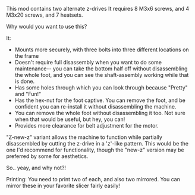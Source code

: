 This mod contains two alternate z-drives
It requires 8 M3x6 screws, and 4 M3x20 screws, and 7 heatsets.

Why would you want to use this?

It:
* Mounts more securely, with three bolts into three different locations on the frame
* Doesn't require full disassembly when you want to do some maintenance-- you can take the bottom half off without disassembling the whole foot, and you can see the shaft-assembly working while that is done.
* Has some holes through which you can look through because "Pretty" and "Fun!"
* Has the hex-nut for the foot captive. You can remove the foot, and be confident you can re-install it without disassembling the machine.
* You can remove the whole foot without disassembling it too. Not sure when that would be useful, but hey, you can!
* Provides more clearance for belt adjustment for the motor.

"Z-new-z" variant allows the machine to function while partially disassembled by cutting the z-drive in a 'z'-like pattern. This would be the one I'd recommend for functionality, though the "new-z" version may be preferred by some for aesthetics.

So.. yeay, and why not?!

Printing:
  You need to print two of each, and also two mirrored. You can mirror these in your favorite slicer fairly easily!
